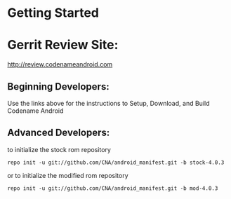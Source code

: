 
Getting Started
===========

Gerrit Review Site:
==================
http://review.codenameandroid.com  
  
Beginning Developers:
---------------

Use the links above for the instructions to Setup, Download, and Build Codename Android
    
    
Advanced Developers:
---------------
          
    
to initialize the stock rom repository


    repo init -u git://github.com/CNA/android_manifest.git -b stock-4.0.3
    
    
or to initialize the modified rom repository


    repo init -u git://github.com/CNA/android_manifest.git -b mod-4.0.3

    
    

    
    
    
    
    
    
    
    
    
    
    
    
    
    
    
    
    
    
    
    
    
    
    
    
